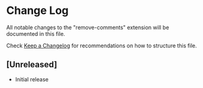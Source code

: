 # Change Log

All notable changes to the "remove-comments" extension will be documented in this file.

Check [Keep a Changelog](http://keepachangelog.com/) for recommendations on how to structure this file.

## [Unreleased]

- Initial release